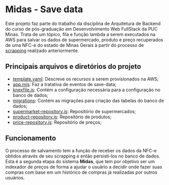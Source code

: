 # Midas - Save data

Este projeto faz parte do trabalho da disciplina de Arquitetura de Backend do curso de pós-graduação em Desenvolvimento Web FullStack da PUC Minas. Trata de um tópico, fila e função lambda a serem executados na AWS para salvar os dados de supermercado, produto e preço recuperados de uma NFC-e do estado de Minas Gerais à partir do processo de [scrapping](https://github.com/RicardoGPP/dwfs-abeol2-midas-scrapper-lambda) realizado anteriormente.

## Principais arquivos e diretórios do projeto

 - [template.yaml](https://github.com/RicardoGPP/dwfs-abeol2-midas-save-data-lambda/blob/main/template.yaml): Descreve os recursos a serem provisionados na AWS;
 - [app.mjs](https://github.com/RicardoGPP/dwfs-abeol2-midas-save-data-lambda/blob/main/hello-world/app.mjs): Faz a tratativa de eventos de save-data;
 - [knexfile.js](https://github.com/RicardoGPP/dwfs-abeol2-midas-save-data-lambda/blob/main/hello-world/knexile.js): Contém a configuração necessária para a configuração no banco de dados;
 - [migrations](https://github.com/RicardoGPP/dwfs-abeol2-midas-save-data-lambda/blob/main/hello-world/db/migrations/): Contém as migrações para criação das tabelas do banco de dados;
 - [supermarket-repository.js](https://github.com/RicardoGPP/dwfs-abeol2-midas-save-data-lambda/blob/main/hello-world/repository/supermarket-repository.js): Repositório de supermercados;
 - [product-repository.js](https://github.com/RicardoGPP/dwfs-abeol2-midas-save-data-lambda/blob/main/hello-world/repository/product-repository.js): Repositório de produtos;
 - [price-repository.js](https://github.com/RicardoGPP/dwfs-abeol2-midas-save-data-lambda/blob/main/hello-world/repository/price-repository.js): Repositório de preços;

## Funcionamento

O processo de salvamento tem a função de receber os dados da NFC-e obtidos através de seu scrapping e então persistí-los no banco de dados. Esta é a segunda etapa do sistema **Midas**, que tem por objetivo ser um indexador de preços de forma a ajudar o usuário a decidir onde fazer suas compras com base em um histórico de compras já realizadas por outros usuários.
